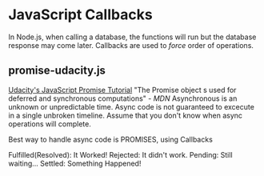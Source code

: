 # JavaScript Callbacks
In Node.js, when calling a database, the functions will run but the database response may come later.
Callbacks are used to *force* order of operations.

## promise-udacity.js
[Udacity's JavaScript Promise Tutorial](https://classroom.udacity.com/courses/ud898)
"The Promise object s used for deferred and synchronous computations" - *MDN*
Asynchronous is an unknown or unpredictable time.
Async code is not guaranteed to excecute in a single unbroken timeline.
Assume that you don't know when async operations will complete.

Best way to handle async code is PROMISES, using Callbacks

Fulfilled(Resolved): It Worked!
Rejected: It didn't work.
Pending: Still waiting...
Settled: Something Happened!

